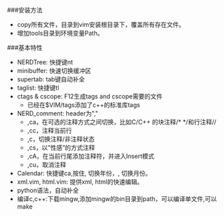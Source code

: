 ###安装方法
* copy所有文件，目录到vim安装根目录下，覆盖所有存在文件。
* 增加tools目录到环境变量Path。

###基本特性
* NERDTree: 快捷键nt
* minibuffer: 快速切换缓冲区
* supertab: tab键自动补全
* taglist: 快捷键tl
* ctags & cscope: F12生成tags and cscope需要的文件
    * 已经在$VIM/tags添加了c++的标准库tags
* NERD\_comment: header为","
    * ,ca，在可选的注释方式之间切换，比如C/C++ 的块注释/\* \*/和行注释//
    * ,cc，注释当前行
    * ,c，切换注释/非注释状态
    * ,cs，以”性感”的方式注释
    * ,cA，在当前行尾添加注释符，并进入Insert模式
    * ,cu，取消注释
* Calendar: 快捷键ca,按住<Up>, <Down>切换年份，<Left>, <Right>切换月份。
* xml.vim, html.vim: 提供xml, html的快速编辑。
* python语法，自动补全
* 编译c,c++:下载mingw,添加mingw的bin目录到path，<F5>可以编译单文件,<F6>可以make
